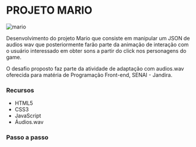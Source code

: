# PROJETO MARIO 

![mario](https://user-images.githubusercontent.com/60737355/84044785-64c7a380-a97e-11ea-83f7-b4f876afd48c.png)

Desenvolvimento do projeto Mario que consiste em manipular um JSON de audios wav que posteriormente farão parte da animação de interação com o usuário interessado em obter sons a partir do click nos personagens do game.

O desafio proposto faz parte da atividade de adaptação com audios.wav oferecida para matéria de Programação Front-end, SENAI - Jandira.

### Recursos
- HTML5
- CSS3
- JavaScript
- Áudios.wav

### Passo a passo 
